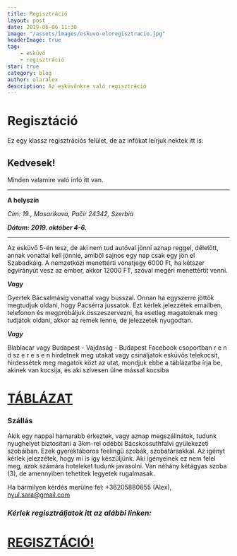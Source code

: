 ```yaml
---
title: Regisztráció
layout: post
date: 2019-06-06 11:30
image: "/assets/images/eskuvo-eloregisztracio.jpg"
headerImage: true
tag:
    - esküvő
    - regisztráció
star: true
category: blog
author: olaralex
description: Az esküvőnkre való regisztráció
---
```


# Regisztáció

Ez egy klassz regisztrációs felület, de az infókat leírjuk nektek itt is:

## Kedvesek!

Minden valamire való infó itt van.

---

**A helyszín**

_Cím: 19., Masarikova, Pačir 24342, Szerbia_

**_Dátum: 2019. október 4-6._**

---

Az esküvő 5-én lesz, de aki nem tud autóval jönni aznap reggel, délelőtt, annak vonattal kell jönnie, amiből sajnos egy nap csak egy jön el Szabadkáig. A nemzetközi menettérti vonatjegy 6000 Ft, ha kétszer egyirányút vesz az ember, akkor 12000 FT, szóval megéri menettértit venni.

**_Vagy_**

Gyertek Bácsalmásig vonattal vagy busszal. Onnan ha egyszerre jöttök megtudjuk oldani, hogy Pacsérra jussatok. Ezt kérlek jelezzétek emailben, telefonon és megpróbáljuk összeszervezni, ha esetleg magatoknak meg tudjátok oldani, akkor az remek lenne, de jelezzetek nyugodtan.

**_Vagy_**

Blablacar vagy Budapest - Vajdaság - Budapest Facebook csoportban r e n d sz e r e s e n hirdetnek meg utakat vagy csináljatok esküvős telekocsit, hirdessétek meg magatok közt az utat, mondjuk ebbe a táblázatba írja be, akinek van kocsija, és aki szívesen ülne mással kocsiba

<h1>
    <a href="https://docs.google.com/spreadsheets/d/1oz6VjVT4ljVmG9OjRPeWTvwz3Y5xXNujOEFI74as7Xw/edit?usp=sharing">TÁBLÁZAT</a>
</h1>

### Szállás

Akik egy nappal hamarabb érkeztek, vagy aznap megszállnátok, tudunk nyughelyet biztosítani a 3km-rel odébbi Bácskossuthfalvi gyülekezeti szobáiban.
Ezek gyerektáboros feelingű szobák, szobatársakkal. Az igényt kérlek jelezzétek, hogy mi is így készüljünk.
Aki igényeinek ez nem felel meg, azok számára hoteleket tudunk javasolni.
Van néhány kétágyas szoba (3), de amennyiben tehetitek legyetek rugalmasak.

Ha bármilyen kérdés merülne fel: +36205880655 (Alex), nyul.sara@gmail.com

### **_Kérlek regisztráljatok itt az alábbi linken:_**

<h1>
    <a href="https://forms.gle/AKuppshF3o371iDq9">REGISZTÁCIÓ!</a>
</h1>
